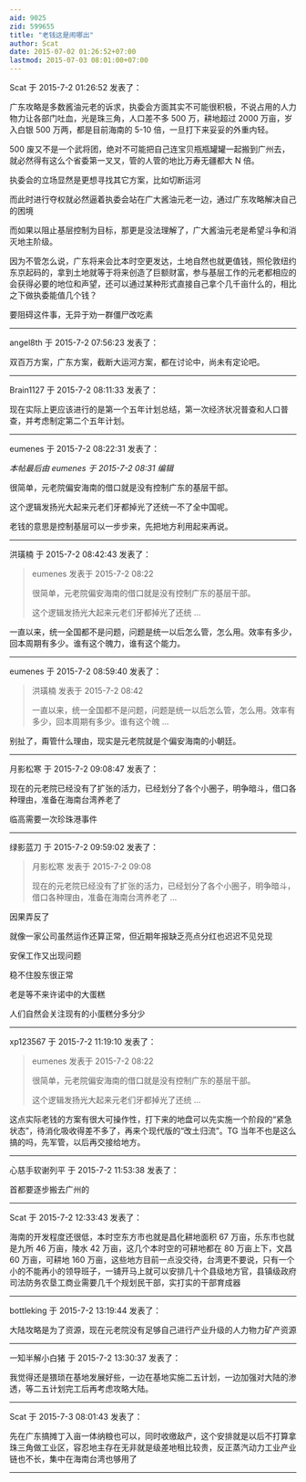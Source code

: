 ```yaml
---
aid: 9025
zid: 599655
title: "老钱这是闹哪出"
author: Scat
date: 2015-07-02 01:26:52+07:00
lastmod: 2015-07-03 08:01:00+07:00
---
```


Scat 于 2015-7-2 01:26:52 发表了：

广东攻略是多数酱油元老的诉求，执委会方面其实不可能很积极，不说占用的人力物力让各部门吐血，光是珠三角，人口差不多 500 万，耕地超过 2000 万亩，岁入白银 500 万两，都是目前海南的 5-10 倍，一旦打下来妥妥的外重内轻。

500 废又不是一个武将团，绝对不可能把自己连宝贝瓶瓶罐罐一起搬到广州去，就必然得有这么个省委第一叉叉，管的人管的地比万寿无疆都大 N 倍。

执委会的立场显然是更想寻找其它方案，比如切断运河

而此时进行夺权就必然逼着执委会站在广大酱油元老一边，通过广东攻略解决自己的困境

而如果以阻止基层控制为目标，那更是没法理解了，广大酱油元老是希望斗争和消灭地主阶级。

因为不管怎么说，广东将来会比本时空更发达，土地自然也就更值钱，照伦敦纽约东京起码的，拿到土地就等于将来创造了巨额财富，参与基层工作的元老都相应的会获得必要的地位和声望，还可以通过某种形式直接自己拿个几千亩什么的，相比之下做执委能值几个钱？

要阻碍这件事，无异于劝一群僵尸改吃素

---

angel8th 于 2015-7-2 07:56:23 发表了：

双百万方案，广东方案，截断大运河方案，都在讨论中，尚未有定论吧。

---

Brain1127 于 2015-7-2 08:11:33 发表了：

现在实际上更应该进行的是第一个五年计划总结，第一次经济状况普查和人口普查，并考虑制定第二个五年计划。

---

eumenes 于 2015-7-2 08:22:31 发表了：

_本帖最后由 eumenes 于 2015-7-2 08:31 编辑_

很简单，元老院偏安海南的借口就是没有控制广东的基层干部。

这个逻辑发扬光大起来元老们牙都掉光了还统一不了全中国呢。

老钱的意思是控制基层可以一步步来，先把地方利用起来再说。

---

洪璜楠 于 2015-7-2 08:42:43 发表了：

> eumenes 发表于 2015-7-2 08:22
>
> 很简单，元老院偏安海南的借口就是没有控制广东的基层干部。
>
> 这个逻辑发扬光大起来元老们牙都掉光了还统 ...

一直以来，统一全国都不是问题，问题是统一以后怎么管，怎么用。效率有多少，回本周期有多少。谁有这个魄力，谁有这个能力。

---

eumenes 于 2015-7-2 08:59:40 发表了：

> 洪璜楠 发表于 2015-7-2 08:42
>
> 一直以来，统一全国都不是问题，问题是统一以后怎么管，怎么用。效率有多少，回本周期有多少。谁有这个魄 ...

别扯了，甭管什么理由，现实是元老院就是个偏安海南的小朝廷。

---

月影松寒 于 2015-7-2 09:08:47 发表了：

现在的元老院已经没有了扩张的活力，已经划分了各个小圈子，明争暗斗，借口各种理由，准备在海南台湾养老了

临高需要一次珍珠港事件

---

绿影蓝刀 于 2015-7-2 09:59:02 发表了：

> 月影松寒 发表于 2015-7-2 09:08
>
> 现在的元老院已经没有了扩张的活力，已经划分了各个小圈子，明争暗斗，借口各种理由，准备在海南台湾养老了 ...

因果弄反了

就像一家公司虽然运作还算正常，但近期年报缺乏亮点分红也迟迟不见兑现

安保工作又出现问题

稳不住股东很正常

老是等不来许诺中的大蛋糕

人们自然会关注现有的小蛋糕分多分少

---

xp123567 于 2015-7-2 11:19:10 发表了：

> eumenes 发表于 2015-7-2 08:22
>
> 很简单，元老院偏安海南的借口就是没有控制广东的基层干部。
>
> 这个逻辑发扬光大起来元老们牙都掉光了还统 ...

这点实际老钱的方案有很大可操作性，打下来的地盘可以先实施一个阶段的“紧急状态”，待消化吸收得差不多了，再来个现代版的“改土归流”。TG 当年不也是这么搞的吗，先军管，以后再交接给地方。

---

心慈手软谢列平 于 2015-7-2 11:53:38 发表了：

首都要逐步搬去广州的

---

Scat 于 2015-7-2 12:33:43 发表了：

海南的开发程度还很低，本时空东方市也就是昌化耕地面积 67 万亩，乐东市也就是九所 46 万亩，陵水 42 万亩，这几个本时空的可耕地都在 80 万亩上下，文昌 60 万亩，可耕地 160 万亩，这些地方目前一点没交待，台湾更不要说，只有一个小的不能再小的领导班子，一铺开马上就可以安排几十个县级地方官，县镇级政府司法防务农垦工商业需要几千个规划民干部，实打实的干部育成器

---

bottleking 于 2015-7-2 13:19:44 发表了：

大陆攻略是为了资源，现在元老院没有足够自己进行产业升级的人力物力矿产资源

---

一知半解小白猪 于 2015-7-2 13:30:37 发表了：

我觉得还是猥琐在基地发展好些，一边在基地实施二五计划，一边加强对大陆的渗透，等二五计划完工后再考虑攻略大陆。

---

Scat 于 2015-7-3 08:01:43 发表了：

先在广东搞摊丁入亩一体纳粮也可以，同时收缴敌产，这个安排就是以后不打算拿珠三角做工业区，容忍地主存在无非就是级差地租比较贵，反正蒸汽动力工业产业链也不长，集中在海南台湾也够用了

---
